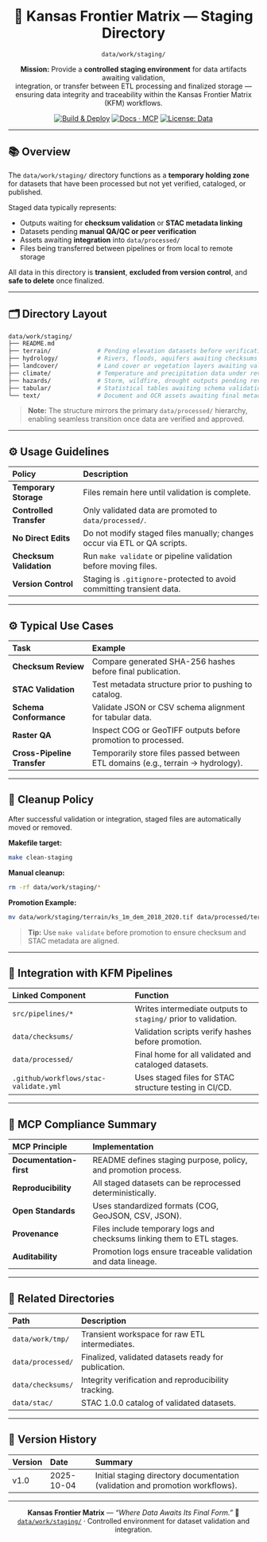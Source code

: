 <div align="center">

# 🚧 Kansas Frontier Matrix — Staging Directory  
`data/work/staging/`

**Mission:** Provide a **controlled staging environment** for data artifacts awaiting validation,  
integration, or transfer between ETL processing and finalized storage —  
ensuring data integrity and traceability within the Kansas Frontier Matrix (KFM) workflows.

[![Build & Deploy](https://github.com/bartytime4life/Kansas-Frontier-Matrix/actions/workflows/site.yml/badge.svg)](../../.github/workflows/site.yml)
[![Docs · MCP](https://img.shields.io/badge/Docs-MCP-blue)](../../docs/)
[![License: Data](https://img.shields.io/badge/License-CC--BY%204.0-green)](../../LICENSE)

</div>

---

## 📚 Overview

The `data/work/staging/` directory functions as a **temporary holding zone**  
for datasets that have been processed but not yet verified, cataloged, or published.  

Staged data typically represents:
- Outputs waiting for **checksum validation** or **STAC metadata linking**  
- Datasets pending **manual QA/QC or peer verification**  
- Assets awaiting **integration** into `data/processed/`  
- Files being transferred between pipelines or from local to remote storage  

All data in this directory is **transient**, **excluded from version control**, and **safe to delete** once finalized.

---

## 🗂️ Directory Layout

```bash
data/work/staging/
├── README.md
├── terrain/             # Pending elevation datasets before verification
├── hydrology/           # Rivers, floods, aquifers awaiting checksums
├── landcover/           # Land cover or vegetation layers awaiting validation
├── climate/             # Temperature and precipitation data under review
├── hazards/             # Storm, wildfire, drought outputs pending review
├── tabular/             # Statistical tables awaiting schema validation
└── text/                # Document and OCR assets awaiting final metadata
````

> **Note:** The structure mirrors the primary `data/processed/` hierarchy,
> enabling seamless transition once data are verified and approved.

---

## ⚙️ Usage Guidelines

| Policy                  | Description                                                               |
| :---------------------- | :------------------------------------------------------------------------ |
| **Temporary Storage**   | Files remain here until validation is complete.                           |
| **Controlled Transfer** | Only validated data are promoted to `data/processed/`.                    |
| **No Direct Edits**     | Do not modify staged files manually; changes occur via ETL or QA scripts. |
| **Checksum Validation** | Run `make validate` or pipeline validation before moving files.           |
| **Version Control**     | Staging is `.gitignore`-protected to avoid committing transient data.     |

---

## ⚙️ Typical Use Cases

| Task                        | Example                                                                         |
| :-------------------------- | :------------------------------------------------------------------------------ |
| **Checksum Review**         | Compare generated SHA-256 hashes before final publication.                      |
| **STAC Validation**         | Test metadata structure prior to pushing to catalog.                            |
| **Schema Conformance**      | Validate JSON or CSV schema alignment for tabular data.                         |
| **Raster QA**               | Inspect COG or GeoTIFF outputs before promotion to processed.                   |
| **Cross-Pipeline Transfer** | Temporarily store files passed between ETL domains (e.g., terrain → hydrology). |

---

## 🧹 Cleanup Policy

After successful validation or integration, staged files are automatically moved or removed.

**Makefile target:**

```bash
make clean-staging
```

**Manual cleanup:**

```bash
rm -rf data/work/staging/*
```

**Promotion Example:**

```bash
mv data/work/staging/terrain/ks_1m_dem_2018_2020.tif data/processed/terrain/
```

> **Tip:** Use `make validate` before promotion to ensure checksum and STAC metadata are aligned.

---

## 🧩 Integration with KFM Pipelines

| Linked Component                      | Function                                                       |
| :------------------------------------ | :------------------------------------------------------------- |
| `src/pipelines/*`                     | Writes intermediate outputs to `staging/` prior to validation. |
| `data/checksums/`                     | Validation scripts verify hashes before promotion.             |
| `data/processed/`                     | Final home for all validated and cataloged datasets.           |
| `.github/workflows/stac-validate.yml` | Uses staged files for STAC structure testing in CI/CD.         |

---

## 🧠 MCP Compliance Summary

| MCP Principle           | Implementation                                                         |
| :---------------------- | :--------------------------------------------------------------------- |
| **Documentation-first** | README defines staging purpose, policy, and promotion process.         |
| **Reproducibility**     | All staged datasets can be reprocessed deterministically.              |
| **Open Standards**      | Uses standardized formats (COG, GeoJSON, CSV, JSON).                   |
| **Provenance**          | Files include temporary logs and checksums linking them to ETL stages. |
| **Auditability**        | Promotion logs ensure traceable validation and data lineage.           |

---

## 📎 Related Directories

| Path              | Description                                          |
| :---------------- | :--------------------------------------------------- |
| `data/work/tmp/`  | Transient workspace for raw ETL intermediates.       |
| `data/processed/` | Finalized, validated datasets ready for publication. |
| `data/checksums/` | Integrity verification and reproducibility tracking. |
| `data/stac/`      | STAC 1.0.0 catalog of validated datasets.            |

---

## 📅 Version History

| Version | Date       | Summary                                                                       |
| :------ | :--------- | :---------------------------------------------------------------------------- |
| v1.0    | 2025-10-04 | Initial staging directory documentation (validation and promotion workflows). |

---

<div align="center">

**Kansas Frontier Matrix** — *“Where Data Awaits Its Final Form.”*
📍 [`data/work/staging/`](.) · Controlled environment for dataset validation and integration.

</div>
